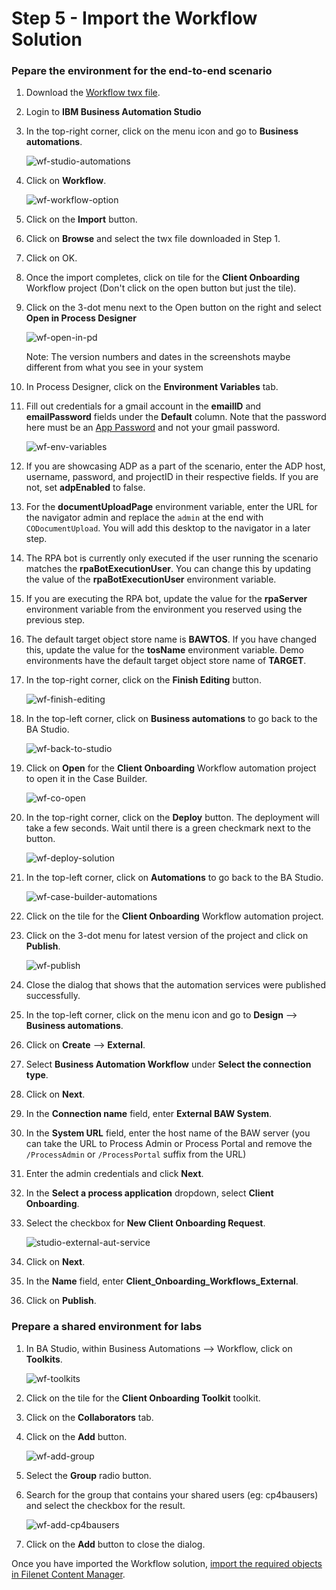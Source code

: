 # Step 5 - Import the Workflow Solution

### Pepare the environment for the end-to-end scenario

1. Download the [Workflow twx file](Solution%20Exports/Business%20Automation%20Workflow/Client_Onboarding.twx).

2. Login to **IBM Business Automation Studio**

3. In the top-right corner, click on the menu icon and go to **Business automations**.

   ![wf-studio-automations](images/wf-studio-automations.png)

4. Click on **Workflow**.

   ![wf-workflow-option](images/wf-workflow-option.png)

5. Click on the **Import** button.

6. Click on **Browse** and select the twx file downloaded in Step 1. 

7. Click on OK.

8. Once the import completes, click on tile for the **Client Onboarding** Workflow project (Don't click on the open button but just the tile).

9. Click on the 3-dot menu next to the Open button on the right and select **Open in Process Designer**

   ![wf-open-in-pd](images/wf-open-in-pd.png)

   Note: The version numbers and dates in the screenshots maybe different from what you see in your system

10. In Process Designer, click on the **Environment Variables** tab.

11. Fill out credentials for a gmail account in the **emailID** and **emailPassword** fields under the **Default** column. Note that the password here must be an [App Password](https://support.google.com/accounts/answer/185833?hl=en) and not your gmail password. 

    ![wf-env-variables](images/wf-env-variables.png)

12. If you are showcasing ADP as a part of the scenario, enter the ADP host, username, password, and projectID in their respective fields. If you are not, set **adpEnabled** to false.

13. For the **documentUploadPage** environment variable, enter the URL for the navigator admin and replace the `admin` at the end with `CODocumentUpload`. You will add this desktop to the navigator in a later step.

14. The RPA bot is currently only executed if the user running the scenario matches the **rpaBotExecutionUser**. You can change this by updating the value of the **rpaBotExecutionUser** environment variable.

15. If you are executing the RPA bot, update the value for the **rpaServer** environment variable from the environment you reserved using the previous step.

16. The default target object store name is **BAWTOS**. If you have changed this, update the value for the **tosName** environment variable. Demo environments have the default target object store name of **TARGET**.

17. In the top-right corner, click on the **Finish Editing** button.

    ![wf-finish-editing](images/wf-finish-editing.png)

18. In the top-left corner, click on **Business automations** to go back to the BA Studio.

    ![wf-back-to-studio](images/wf-back-to-studio.png)

19. Click on **Open** for the **Client Onboarding** Workflow automation project to open it in the Case Builder.

    ![wf-co-open](images/wf-co-open.png)

20. In the top-right corner, click on the **Deploy** button. The deployment will take a few seconds. Wait until there is a green checkmark next to the button.

    ![wf-deploy-solution](images/wf-deploy-solution.png)

21. In the top-left corner, click on **Automations** to go back to the BA Studio.

    ![wf-case-builder-automations](images/wf-case-builder-automations.png)

22. Click on the tile for the **Client Onboarding** Workflow automation project.

23. Click on the 3-dot menu for latest version of the project and click on **Publish**.

    ![wf-publish](images/wf-publish.png)

24. Close the dialog that shows that the automation services were published successfully.

25. In the top-left corner, click on the menu icon and go to **Design** --> **Business automations**.

26. Click on **Create** --> **External**.

27. Select **Business Automation Workflow** under **Select the connection type**.

28. Click on **Next**.

29. In the **Connection name** field, enter **External BAW System**.

30. In the **System URL** field, enter the host name of the BAW server (you can take the URL to Process Admin or Process Portal and remove the `/ProcessAdmin` or `/ProcessPortal` suffix from the URL)

31. Enter the admin credentials and click **Next**.

32. In the **Select a process application** dropdown, select **Client Onboarding**.

33. Select the checkbox for **New Client Onboarding Request**.

    ![studio-external-aut-service](images/studio-external-aut-service.png)

34. Click on **Next**.

35. In the **Name** field, enter **Client_Onboarding_Workflows_External**.

36. Click on **Publish**.

### Prepare a shared environment for labs

1. In BA Studio, within Business Automations --> Workflow, click on **Toolkits**.

   ![wf-toolkits](images/wf-toolkits.png)

2. Click on the tile for the **Client Onboarding Toolkit** toolkit.

3. Click on the **Collaborators** tab.

4. Click on the **Add** button.

   ![wf-add-group](images/wf-add-group.png)

5. Select the **Group** radio button.

6. Search for the group that contains your shared users (eg: cp4bausers) and select the checkbox for the result.

   ![wf-add-cp4bausers](images/wf-add-cp4bausers.png)

7. Click on the **Add** button to close the dialog.

Once you have imported the Workflow solution, [import the required objects in Filenet Content Manager](Step%206%20-%20Content%20Manager.md).

